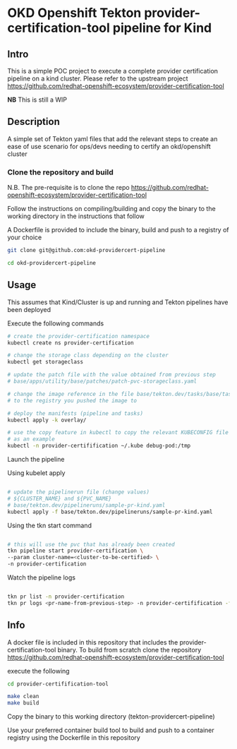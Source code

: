 # OKD Openshift Tekton provider-certification-tool pipeline for Kind 

## Intro

This is a simple POC project to execute a complete provider certification pipeline on a kind cluster.
Please refer to the upstream project https://github.com/redhat-openshift-ecosystem/provider-certification-tool 

**NB** This is still a WIP 

## Description

A simple set of Tekton yaml files that add the relevant steps to create an ease of use scenario for ops/devs needing to certify an okd/openshift cluster

### Clone the repository and build

N.B. The pre-requisite is to clone the repo https://github.com/redhat-openshift-ecosystem/provider-certification-tool

Follow the instructions on compiling/building and copy the binary to the working directory in the instructions that follow

A Dockerfile is provided to include the binary, build and push to a registry of your choice

```bash
git clone git@github.com:okd-providercert-pipeline

cd okd-providercert-pipeline


```

## Usage

This assumes that Kind/Cluster is up and running and Tekton pipelines have been deployed

Execute the following commands


```bash
# create the provider-certification namespace
kubectl create ns provider-certification

# change the storage class depending on the cluster
kubectl get storageclass

# update the patch file with the value obtained from previous step
# base/apps/utility/base/patches/patch-pvc-storageclass.yaml

# change the image reference in the file base/tekton.dev/tasks/base/task-execute-all.yaml
# to the registry you pushed the image to 

# deploy the manifests (pipeline and tasks)
kubectl apply -k overlay/

# use the copy feature in kubectl to copy the relevant KUBECONFIG file to the mount point /tmp
# as an example
kubectl -n provider-certifification ~/.kube debug-pod:/tmp

```

Launch the pipeline

Using kubelet apply 

```bash

# update the pipelinerun file (change values)
# ${CLUSTER_NAME} and ${PVC_NAME}
# base/tekton.dev/pipelineruns/sample-pr-kind.yaml
kubectl apply -f base/tekton.dev/pipelineruns/sample-pr-kind.yaml

```

Using the tkn start command

```bash

# this will use the pvc that has already been created
tkn pipeline start provider-certification \
--param cluster-name=<cluster-to-be-certified> \
-n provider-certification

```

Watch the pipeline logs

```bash

tkn pr list -n provider-certification
tkn pr logs <pr-name-from-previous-step> -n provider-certifification -f
```

## Info

A docker file is included in this repository that includes the provider-certification-tool binary.
To build from scratch clone the repository https://github.com/redhat-openshift-ecosystem/provider-certification-tool 

execute the following

```bash
cd provider-certifification-tool

make clean
make build

```

Copy the binary to this working directory (tekton-providercert-pipeline)

Use your preferred container build tool to build and push to a container registry using the Dockerfile in this repository
 

